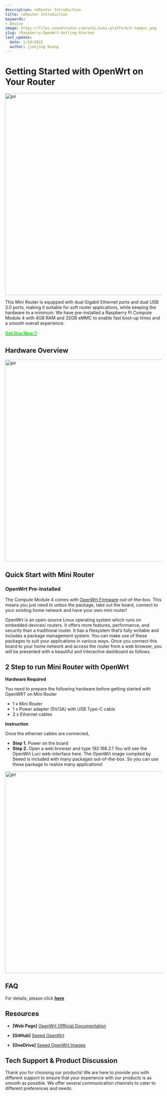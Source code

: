 ```yaml
---
description: reRouter Introduction
title: reRouter Introduction
keywords:
- Device
image: https://files.seeedstudio.com/wiki/wiki-platform/S-tempor.png
slug: /Raspberry-OpenWrt-Getting-Started
last_update:
  date: 1/10/2022
  author: jianjing Huang
---
```



# Getting Started with OpenWrt on Your Router

<p style={{textAlign: 'center'}}><img src="https://files.seeedstudio.com/wiki/Mini_Router/mini_router_overview.png" alt="pir" width="650" height="auto"/></p>

This Mini Router is equipped with dual Gigabit Ethernet ports and dual USB 3.0 ports, making it suitable for soft router applications, while keeping the hardware to a minimum. We have pre-installed a Raspberry Pi Compute Module 4 with 4GB RAM and 32GB eMMC to enable fast boot-up times and a smooth overall experience.

<div class="get_one_now_container" style={{textAlign: 'center'}}>
    <a class="get_one_now_item" href="https://www.seeedstudio.com/Dual-GbE-Carrier-Board-with-4GB-RAM-32GB-eMMC-RPi-CM4-Case-p-5029.html">
            <strong><span><font color={'FFFFFF'} size={"4"}> Get One Now 🖱️</font></span></strong>
    </a>
</div>

## Hardware Overview

<p style={{textAlign: 'center'}}><img src="https://files.seeedstudio.com/wiki/Mini_Router/mini_router_overview1.png" alt="pir" width="650" height="auto"/></p>

## Quick Start with Mini Router

### OpenWrt Pre-Installed

The Compute Module 4 comes with <a href="https://wiki.seeedstudio.com/OpenWrt-Getting-Started/" target="_blank"><span>OpenWrt Firmware</span></a> out-of-the-box. This means you just need to unbox the package, take out the board, connect to your existing home network and have your own mini router!

OpenWrt is an open-source Linux operating system which runs on embedded devices/ routers. It offers more features, performance, and security than a traditional router. It has a filesystem that’s fully writable and includes a package management system. You can make use of these packages to suit your applications in various ways. Once you connect this board to your home network and access the router from a web browser, you will be presented with a beautiful and interactive dashboard as follows.

## 2 Step to run Mini Router with OpenWrt

**Hardware Required**

You need to prepare the following hardware before getting started with OpenWRT on Mini Router
- 1 x Mini Router
- 1 x Power adapter (5V/3A) with USB Type-C cable
- 2 x Ethernet cables

**Instruction**

Once the ethernet cables are connected,
- **Step 1.** Power on the board
- **Step 2.** Open a web browser and type 192.168.2.1
You will see the OpenWrt Luci web-interface here. The OpenWrt image compiled by Seeed is included with many packages out-of-the-box. So you can use these package to realize many applications!

<p style={{textAlign: 'center'}}><img src="https://files.seeedstudio.com/wiki/Mini_Router/mini_router_overview2.png" alt="pir" width="650" height="auto"/></p>

## FAQ
For details, please click [**here**](/FAQs_For_openWrt)

## Resources

- **[Web Page]** [OpenWrt Offficial Documentation](https://openwrt.org)

- **[GitHub]** [Seeed OpenWrt](https://github.com/Seeed-Studio/seeed-linux-openwrt)

- **[OneDrive]** [Seeed OpenWrt Images](https://1drv.ms/u/s!AqG2uRmVUhlSh0NHMLMmQKLyASvi?e=mup3cd)

## Tech Support & Product Discussion

Thank you for choosing our products! We are here to provide you with different support to ensure that your experience with our products is as smooth as possible. We offer several communication channels to cater to different preferences and needs.

<div class="button_tech_support_container">
<a href="https://forum.seeedstudio.com/" class="button_forum"></a> 
<a href="https://www.seeedstudio.com/contacts" class="button_email"></a>
</div>

<div class="button_tech_support_container">
<a href="https://discord.gg/eWkprNDMU7" class="button_discord"></a> 
<a href="https://github.com/Seeed-Studio/wiki-documents/discussions/69" class="button_discussion"></a>
</div>

